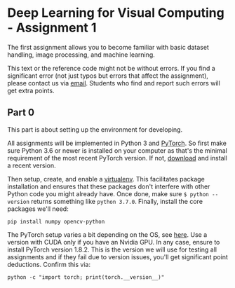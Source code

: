 # Deep Learning for Visual Computing - Assignment 1

The first assignment allows you to become familiar with basic dataset handling, image processing, and machine learning.

This text or the reference code might not be without errors. If you find a significant error (not just typos but errors that affect the assignment), please contact us via [email](mailto:dlvc@cvl.tuwien.ac.at). Students who find and report such errors will get extra points.

## Part 0

This part is about setting up the environment for developing. 

All assignments will be implemented in Python 3 and [PyTorch](https://pytorch.org/). So first make sure Python 3.6 or newer is installed on your computer as that's the minimal requirement of the most recent PyTorch version. If not, [download](https://www.python.org/downloads/) and install a recent version.

Then setup, create, and enable a [virtualenv](https://virtualenv.pypa.io/en/stable/). This facilitates package installation and ensures that these packages don't interfere with other Python code you might already have. Once done, make sure `$ python --version` returns something like `python 3.7.0`. Finally, install the core packages we'll need:

    pip install numpy opencv-python

The PyTorch setup varies a bit depending on the OS, see [here](https://pytorch.org/). Use a version with CUDA only if you have an Nvidia GPU. In any case, ensure to install PyTorch version 1.8.2. This is the version we will use for testing all assignments and if they fail due to version issues, you'll get significant point deductions. Confirm this via:

    python -c "import torch; print(torch.__version__)"


